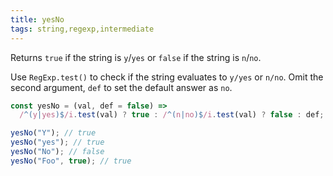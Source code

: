 ```yaml
---
title: yesNo
tags: string,regexp,intermediate
---
```


Returns `true` if the string is `y`/`yes` or `false` if the string is `n`/`no`.

Use `RegExp.test()` to check if the string evaluates to `y/yes` or `n/no`.
Omit the second argument, `def` to set the default answer as `no`.

```js
const yesNo = (val, def = false) =>
  /^(y|yes)$/i.test(val) ? true : /^(n|no)$/i.test(val) ? false : def;
```

```js
yesNo("Y"); // true
yesNo("yes"); // true
yesNo("No"); // false
yesNo("Foo", true); // true
```
